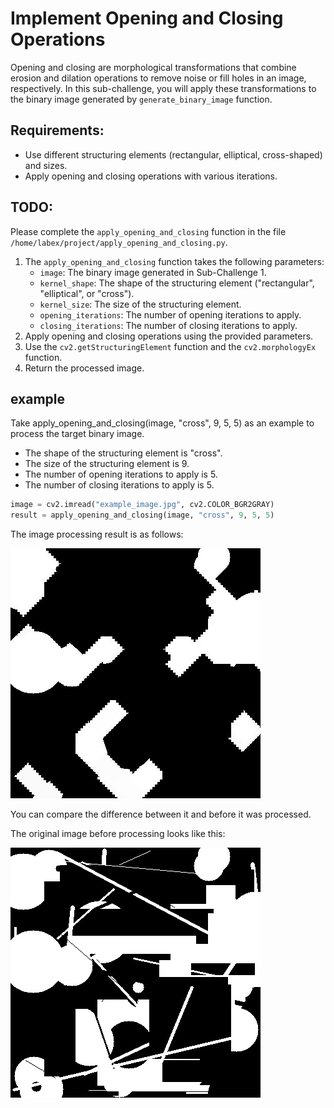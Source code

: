 #  Implement Opening and Closing Operations

Opening and closing are morphological transformations that combine erosion and dilation operations to remove noise or fill holes in an image, respectively. In this sub-challenge, you will apply these transformations to the binary image generated by `generate_binary_image` function.

## Requirements:

- Use different structuring elements (rectangular, elliptical, cross-shaped) and sizes.
- Apply opening and closing operations with various iterations.

## TODO:

Please complete the `apply_opening_and_closing` function in the file `/home/labex/project/apply_opening_and_closing.py`. 

1. The `apply_opening_and_closing` function takes the following parameters:
   - `image`: The binary image generated in Sub-Challenge 1.
   - `kernel_shape`: The shape of the structuring element ("rectangular", "elliptical", or "cross").
   - `kernel_size`: The size of the structuring element.
   - `opening_iterations`: The number of opening iterations to apply.
   - `closing_iterations`: The number of closing iterations to apply.
2. Apply opening and closing operations using the provided parameters.
3. Use the `cv2.getStructuringElement` function and the `cv2.morphologyEx` function.
4. Return the processed image.

## example
Take apply_opening_and_closing(image, "cross", 9, 5, 5) as an example to process the target binary image.
- The shape of the structuring element is "cross".
- The size of the structuring element is 9.
- The number of opening iterations to apply is 5.
- The number of closing iterations to apply is 5.

```python
image = cv2.imread("example_image.jpg", cv2.COLOR_BGR2GRAY)
result = apply_opening_and_closing(image, "cross", 9, 5, 5)
```

The image processing result is as follows:

![example_image2](assets/example_image3.jpg)
                       
You can compare the difference between it and before it was processed. 

The original image before processing looks like this:

![example_image](assets/example_image.jpg)

